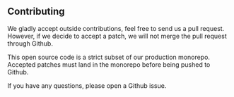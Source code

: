 ## Contributing

We gladly accept outside contributions, feel free to send us a pull request.
However, if we decide to accept a patch, we will not merge the pull request through Github.

This open source code is a strict subset of our production monorepo. Accepted patches must land in the monorepo before being pushed to Github.

If you have any questions, please open a Github issue.
